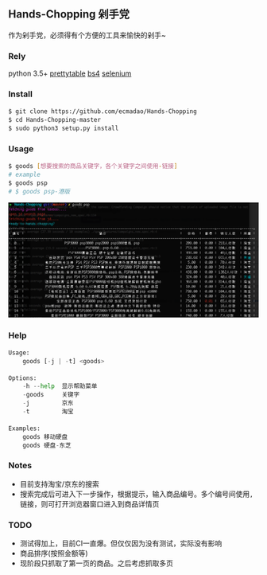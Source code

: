 ## Hands-Chopping 剁手党

作为剁手党，必须得有个方便的工具来愉快的剁手~

### Rely

python 3.5+
[prettytable](https://pypi.python.org/pypi/PrettyTable)
[bs4](https://pypi.python.org/pypi/beautifulsoup4)
[selenium](www.seleniumhq.org/)

### Install

```bash
$ git clone https://github.com/ecmadao/Hands-Chopping
$ cd Hands-Chopping-master
$ sudo python3 setup.py install
```

### Usage

```bash
$ goods [想要搜索的商品关键字，各个关键字之间使用-链接]
# example
$ goods psp
# $ goods psp-港版
```

![search psp](./example.png)

### Help

```python
Usage:
    goods [-j | -t] <goods>

Options:
    -h --help  显示帮助菜单
    -goods     关键字
    -j         京东
    -t         淘宝

Examples:
    goods 移动硬盘
    goods 硬盘-东芝
```

### Notes

- 目前支持淘宝/京东的搜索
- 搜索完成后可进入下一步操作，根据提示，输入商品编号。多个编号间使用`,`链接，则可打开浏览器窗口进入到商品详情页

### TODO

- 测试得加上，目前CI一直爆。但仅仅因为没有测试，实际没有影响
- 商品排序(按照金额等)
- 现阶段只抓取了第一页的商品。之后考虑抓取多页